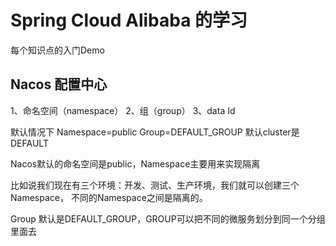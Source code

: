# Spring Cloud Alibaba 的学习

每个知识点的入门Demo

## Nacos 配置中心

1、命名空间（namespace）
2、组（group）
3、data Id

默认情况下
Namespace=public
Group=DEFAULT_GROUP
默认cluster是DEFAULT

Nacos默认的命名空间是public，Namespace主要用来实现隔离

比如说我们现在有三个环境：开发、测试、生产环境，我们就可以创建三个Namespace，
不同的Namespace之间是隔离的。

Group 默认是DEFAULT_GROUP，GROUP可以把不同的微服务划分到同一个分组里面去




